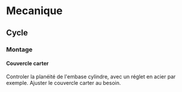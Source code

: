 # Mecanique
## Cycle
### Montage

#### Couvercle carter

Controler la planéité de l'embase cylindre, avec un réglet en acier par exemple.
Ajuster le couvercle carter au besoin.
